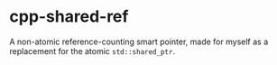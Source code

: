# cpp-shared-ref

A non-atomic reference-counting smart pointer, made for myself as a replacement for the atomic `std::shared_ptr`.
